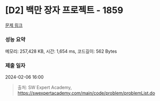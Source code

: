 # [D2] 백만 장자 프로젝트 - 1859 

[문제 링크](https://swexpertacademy.com/main/code/problem/problemDetail.do?contestProbId=AV5LrsUaDxcDFAXc) 

### 성능 요약

메모리: 257,428 KB, 시간: 1,654 ms, 코드길이: 562 Bytes

### 제출 일자

2024-02-06 16:00



> 출처: SW Expert Academy, https://swexpertacademy.com/main/code/problem/problemList.do